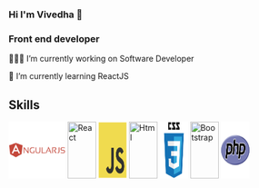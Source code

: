 ### Hi I'm Vivedha 👋

### Front end developer

 👩🏻‍💻 I’m currently working on Software Developer

 🧠 I’m currently learning ReactJS

 ## Skills
 <div>
    <img src = 'https://github.com/devicons/devicon/blob/master/icons/angularjs/angularjs-plain-wordmark.svg' title =' AngularJs' width = '100px' height= '100px'  />
    <img src = 'https://raw.githubusercontent.com/danielcranney/readme-generator/main/public/icons/skills/react-colored.svg' title =' React' width = '50px'  height= '100px'/>
    <img src = 'https://github.com/devicons/devicon/blob/master/icons/javascript/javascript-original.svg' title = 'javascript' width = '50px'  height= '100px'/>
    <img src = 'https://raw.githubusercontent.com/danielcranney/readme-generator/main/public/icons/skills/html5-colored.svg' title =' Html' width = '50px'  height= '100px'/>
    <img src = 'https://github.com/devicons/devicon/blob/master/icons/css3/css3-original-wordmark.svg' title =' CSS' width = '50px'  height= '100px'/>
    <img src = 'https://raw.githubusercontent.com/danielcranney/readme-generator/main/public/icons/skills/bootstrap-colored.svg' title =' Bootstrap' width = '50px'  height= '100px'/>
    <img src = 'https://github.com/devicons/devicon/blob/master/icons/php/php-original.svg' title =' PHP' width = '50px'  height= '100px'/>

 </div>
<!--
**kvivedha/Kvivedha** is a ✨ _special_ ✨ repository because its `README.md` (this file) appears on your GitHub profile.

Here are some ideas to get you started:

- 🔭 I’m currently working on ...
- 🌱 I’m currently learning ...
- 👯 I’m looking to collaborate on ...
- 🤔 I’m looking for help with ...
- 💬 Ask me about ...
- 📫 How to reach me: ...
- 😄 Pronouns: ...
- ⚡ Fun fact: ...
-->

